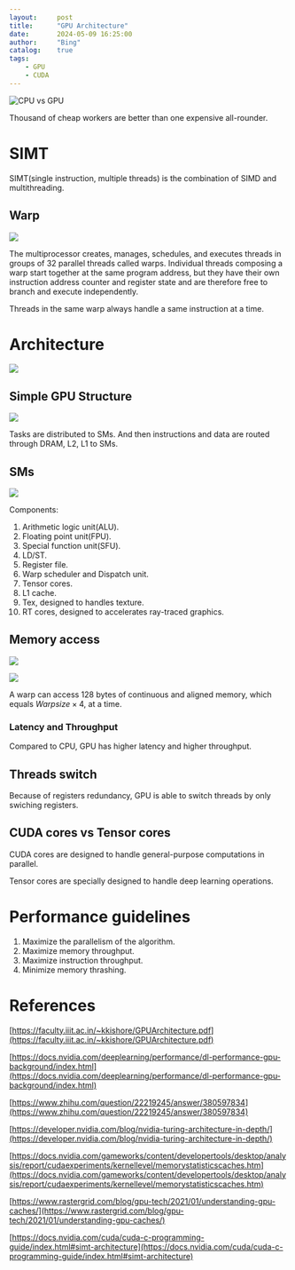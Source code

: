 ```yaml
---
layout:     post
title:      "GPU Architecture"
date:       2024-05-09 16:25:00
author:     "Bing"
catalog:    true
tags:
    - GPU
    - CUDA
---
```


![](/img/post/gpu-devotes-more-transistors-to-data-processing.png "CPU vs GPU")

Thousand of cheap workers are better than one expensive all-rounder.

# SIMT
SIMT(single instruction, multiple threads) is the combination of SIMD and multithreading. 

## Warp
![](/img/post/warp-divergence-example.png)

The multiprocessor creates, manages, schedules, and executes threads in groups of 32 parallel threads called warps. Individual threads composing a warp start together at the same program address, but they have their own instruction address counter and register state and are therefore free to branch and execute independently.

Threads in the same warp always handle a same instruction at a time.

# Architecture
![](/img/post/GPU-Hardware.jpg)

## Simple GPU Structure
![](/img/post/simple_gpu_arch.png)

Tasks are distributed to SMs. And then instructions and data are routed through DRAM, L2, L1 to SMs.

## SMs
![](/img/post/GPU-SM.jpg)

Components:
1. Arithmetic logic unit(ALU).
2. Floating point unit(FPU).
3. Special function unit(SFU).
4. LD/ST.
5. Register file.
6. Warp scheduler and Dispatch unit.
7. Tensor cores.
8. L1 cache.
9. Tex, designed to handles texture.
10. RT cores, designed to accelerates ray-traced graphics.

## Memory access
![](/img/post/gpu-warp-memory-access1.png)

![](/img/post/gpu-warp-memory-access2.png)

A warp can access 128 bytes of continuous and aligned memory, which equals $Warpsize \times 4$, at a time.

### Latency and Throughput
Compared to CPU, GPU has higher latency and higher throughput.

## Threads switch
Because of registers redundancy, GPU is able to switch threads by only swiching registers.

## CUDA cores vs Tensor cores
CUDA cores are designed to handle general-purpose computations in parallel.

Tensor cores are specially designed to handle deep learning operations.

# Performance guidelines
1. Maximize the parallelism of the algorithm.
2. Maximize memory throughput.
3. Maximize instruction throughput.
4. Minimize memory thrashing.

# References
[https://faculty.iiit.ac.in/~kkishore/GPUArchitecture.pdf](https://faculty.iiit.ac.in/~kkishore/GPUArchitecture.pdf)

[https://docs.nvidia.com/deeplearning/performance/dl-performance-gpu-background/index.html](https://docs.nvidia.com/deeplearning/performance/dl-performance-gpu-background/index.html)

[https://www.zhihu.com/question/22219245/answer/380597834](https://www.zhihu.com/question/22219245/answer/380597834)

[https://developer.nvidia.com/blog/nvidia-turing-architecture-in-depth/](https://developer.nvidia.com/blog/nvidia-turing-architecture-in-depth/)

[https://docs.nvidia.com/gameworks/content/developertools/desktop/analysis/report/cudaexperiments/kernellevel/memorystatisticscaches.htm](https://docs.nvidia.com/gameworks/content/developertools/desktop/analysis/report/cudaexperiments/kernellevel/memorystatisticscaches.htm)

[https://www.rastergrid.com/blog/gpu-tech/2021/01/understanding-gpu-caches/](https://www.rastergrid.com/blog/gpu-tech/2021/01/understanding-gpu-caches/)

[https://docs.nvidia.com/cuda/cuda-c-programming-guide/index.html#simt-architecture](https://docs.nvidia.com/cuda/cuda-c-programming-guide/index.html#simt-architecture)